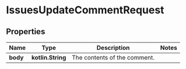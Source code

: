 
# IssuesUpdateCommentRequest

## Properties
Name | Type | Description | Notes
------------ | ------------- | ------------- | -------------
**body** | **kotlin.String** | The contents of the comment. | 



